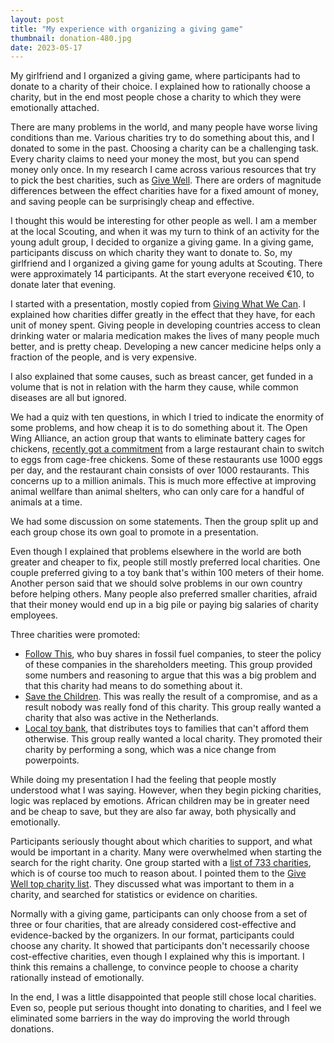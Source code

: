 ```yaml
---
layout: post
title: "My experience with organizing a giving game"
thumbnail: donation-480.jpg
date: 2023-05-17
---
```


My girlfriend and I organized a giving game, where participants had to donate to a charity of their choice. I explained how to rationally choose a charity, but in the end most people chose a charity to which they were emotionally attached.

There are many problems in the world, and many people have worse living conditions than me. Various charities try to do something about this, and I donated to some in the past. Choosing a charity can be a challenging task. Every charity claims to need your money the most, but you can spend money only once. In my research I came across various resources that try to pick the best charities, such as [Give Well](https://www.givewell.org/). There are orders of magnitude differences between the effect charities have for a fixed amount of money, and saving people can be surprisingly cheap and effective.

I thought this would be interesting for other people as well. I am a member at the local Scouting, and when it was my turn to think of an activity for the young adult group, I decided to organize a giving game. In a giving game, participants discuss on which charity they want to donate to. So, my girlfriend and I organized a giving game for young adults at Scouting. There were approximately 14 participants. At the start everyone received €10, to donate later that evening.

I started with a presentation, mostly copied from [Giving What We Can](https://www.givingwhatwecan.org/events/guides/giving-games). I explained how charities differ greatly in the effect that they have, for each unit of money spent. Giving people in developing countries access to clean drinking water or malaria medication makes the lives of many people much better, and is pretty cheap. Developing a new cancer medicine helps only a fraction of the people, and is very expensive.

I also explained that some causes, such as breast cancer, get funded in a volume that is not in relation with the harm they cause, while common diseases are all but ignored.

We had a quiz with ten questions, in which I tried to indicate the enormity of some problems, and how cheap it is to do something about it. The Open Wing Alliance, an action group that wants to eliminate battery cages for chickens, [recently got a commitment](https://thehumaneleague.org/article/victory-toridoll-releases-a-global-cage-free-commitment) from a large restaurant chain to switch to eggs from cage-free chickens. Some of these restaurants use 1000 eggs per day, and the restaurant chain consists of over 1000 restaurants. This concerns up to a million animals. This is much more effective at improving animal wellfare than animal shelters, who can only care for a handful of animals at a time.

We had some discussion on some statements. Then the group split up and each group chose its own goal to promote in a presentation.

Even though I explained that problems elsewhere in the world are both greater and cheaper to fix, people still mostly preferred local charities. One couple preferred giving to a toy bank that's within 100 meters of their home. Another person said that we should solve problems in our own country before helping others. Many people also preferred smaller charities, afraid that their money would end up in a big pile or paying big salaries of charity employees.

Three charities were promoted:
* [Follow This](https://www.follow-this.org/), who buy shares in fossil fuel companies, to steer the policy of these companies in the shareholders meeting. This group provided some numbers and reasoning to argue that this was a big problem and that this charity had means to do something about it.
* [Save the Children](https://www.savethechildren.nl/). This was really the result of a compromise, and as a result nobody was really fond of this charity. This group really wanted a charity that also was active in the Netherlands.
* [Local toy bank](https://www.speelgoedbankhaarlem.nl/), that distributes toys to families that can't afford them otherwise. This group really wanted a local charity. They promoted their charity by performing a song, which was a nice change from powerpoints.

While doing my presentation I had the feeling that people mostly understood what I was saying. However, when they begin picking charities, logic was replaced by emotions. African children may be in greater need and be cheap to save, but they are also far away, both physically and emotionally.

Participants seriously thought about which charities to support, and what would be important in a charity. Many were overwhelmed when starting the search for the right charity. One group started with a [list of 733 charities](https://www.cbf.nl/register-goede-doelen), which is of course too much to reason about. I pointed them to the [Give Well top charity list](https://www.givewell.org/charities/top-charities). They discussed what was important to them in a charity, and searched for statistics or evidence on charities.

Normally with a giving game, participants can only choose from a set of three or four charities, that are already considered cost-effective and evidence-backed by the organizers. In our format, participants could choose any charity. It showed that participants don't necessarily choose cost-effective charities, even though I explained why this is important. I think this remains a challenge, to convince people to choose a charity rationally instead of emotionally.

In the end, I was a little disappointed that people still chose local charities. Even so, people put serious thought into donating to charities, and I feel we eliminated some barriers in the way do improving the world through donations.
